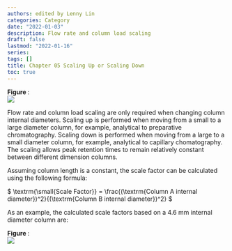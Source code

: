 ```yaml
---
authors: edited by Lenny Lin
categories: Category
date: "2022-01-03"
description: Flow rate and column load scaling
draft: false
lastmod: "2022-01-16"
series: 
tags: []
title: Chapter 05 Scaling Up or Scaling Down
toc: true
---
```


<figcaption><b>Figure </b>: </figcaption>
<img src = "/docs/images/"/>
<!--more-->

Flow rate and column load scaling are only required when changing column internal diameters. Scaling up is performed when moving from a small to a large diameter column, for example, analytical to preparative chromatography. Scaling down is performed when moving from a large to a small diameter column, for example, analytical to capillary chomatography. The scaling allows peak retention times to remain relatively constant between different dimension columns.  

Assuming column length is a constant, the scale factor can be calculated using the following formula:  


$
\textrm{\small{Scale Factor}} = \frac{(\textrm{Column A internal diameter})^2}{(\textrm{Column B internal diameter})^2}
$


As an example, the calculated scale factors based on a 4.6 mm internal diameter column are:  
<figcaption><b>Figure </b>: </figcaption>
<img src = "/docs/images/Screenshot 2022-01-16 205059.png"/>